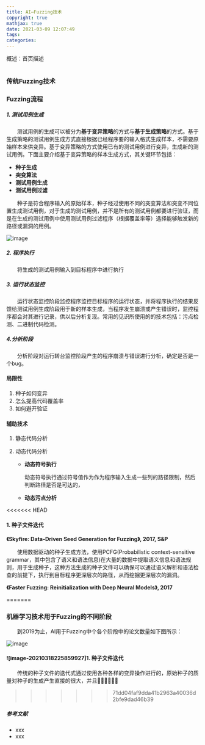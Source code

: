 ```yaml
---
title: AI—Fuzzing技术
copyright: true
mathjax: true
date: 2021-03-09 12:07:49
tags:
categories:
---
```


概述：首页描述

![]()

<!--more-->

### 传统Fuzzing技术

### Fuzzing流程

##### 1.  测试用例生成

&emsp;&emsp;测试用例的生成可以被分为**基于变异策略**的方式与**基于生成策略**的方式。基于生成策略的测试用例生成方式直接根据已经程序要的输入格式生成样本，不需要原始样本来供变异。基于变异策略的方式使用已有的测试用例进行变异，生成新的测试用例。下面主要介绍基于变异策略的样本生成方式，其关键环节包括：

- **种子生成**
- **突变算法**
- **测试用例生成**
- **测试用例过滤**

&emsp;&emsp;种子是符合程序输入的原始样本，种子经过使用不同的突变算法和突变不同位置生成测试用例，对于生成的测试用例，并不是所有的测试用例都要进行验证，而是在生成的测试用例中使用测试用例过滤程序（根据覆盖率等）选择能够触发新的路径或漏洞的用例。

![image](https://raw.githubusercontent.com/AnchoretY/images/master/blog/image.crw6wwjija.png)

##### 2. 程序执行

&emsp;&emsp;将生成的测试用例输入到目标程序中进行执行

##### 3. 运行状态监控

&emsp;&emsp;运行状态监控阶段监控程序监控目标程序的运行状态，并将程序执行的结果反馈给测试用例生成阶段用于新的样本生成，当程序发生崩溃或产生错误时，监控程序都会对其进行记录，供以后分析复现。常用的见识所使用的的技术包括：污点检测、二进制代码检测。

##### 4.分析阶段

&emsp;&emsp;分析阶段对运行转台监控阶段产生的程序崩溃与错误进行分析，确定是否是一个bug。

#### 局限性

1. 种子如何变异
2. 怎么提高代码覆盖率
3. 如何避开验证

#### 辅助技术

1. 静态代码分析

2. 动态代码分析

   - **动态符号执行**

     动态符号执行通过符号值作为作为程序输入生成一些列的路径限制，然后判断路径是否是可达的，

   - **动态污点分析**






<<<<<<< HEAD
#### 1. 种子文件迭代



**《Skyfire: Data-Driven Seed Generation for Fuzzing》, 2017, S&P**

&emsp;&emsp;使用数据驱动的种子生成方法，使用PCFG(Probabilistic context-sensitive grammar，其中包含了语义和语法信息)在大量的数据中提取语义信息和语法规则，用于生成种子，这种方法生成的种子文件可以确保可以通过语义解析和语法检查的前提下，执行到目标程序更深层次的路径，从而挖掘更深层次的漏洞。

**《Faster Fuzzing: Reinitialization with Deep Neural Models》, 2017**




=======




### 机器学习技术用于Fuzzing的不同阶段

&emsp;&emsp;到2019为止，AI用于Fuzzing中个各个阶段中的论文数量如下图所示：

![image](https://raw.githubusercontent.com/AnchoretY/images/master/blog/image.x7u8i5ml9y.png)

#### ![image-20210318225859927]1. 种子文件迭代

&emsp;&emsp;传统的种子文件的迭代式通过使用各种各样的变异操作进行的，原始种子的质量对种子的生成产生直接的很大，并且
>>>>>>> 71dd04faf9dda41b2963a40036d2bfe9dad46b39

##### 参考文献

- xxx
- xxx